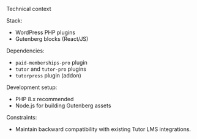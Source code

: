 Technical context

Stack:

- WordPress PHP plugins
- Gutenberg blocks (React/JS)

Dependencies:

- `paid-memberships-pro` plugin
- `tutor` and `tutor-pro` plugins
- `tutorpress` plugin (addon)

Development setup:

- PHP 8.x recommended
- Node.js for building Gutenberg assets

Constraints:

- Maintain backward compatibility with existing Tutor LMS integrations.

